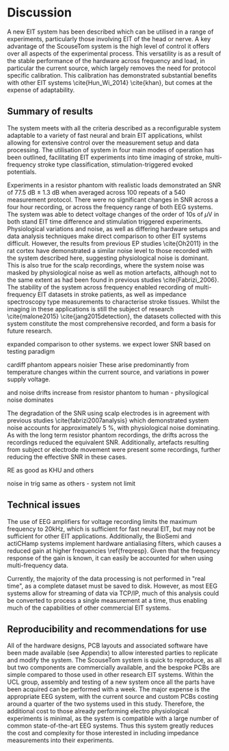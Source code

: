 # Discussion
A new EIT system has been described which can be utilised in a range of experiments, particularly those involving EIT of the head or nerve. A key advantage of the ScouseTom system is the high level of control it offers over all aspects of the experimental process. This versatility is as a result of the stable performance of the hardware across frequency and load, in particular the current source, which largely removes the need for protocol specific calibration. This calibration has demonstrated substantial benefits with other EIT systems \cite{Hun_Wi_2014} \cite{khan}, but comes at the expense of adaptability.

## Summary of results
The system meets with all the criteria described as a reconfigurable system adaptable to a variety of fast neural and brain EIT applications, whilst allowing for extensive control over the measurement setup and data processing. The utilisation of system in four main modes of operation has been outlined, facilitating EIT experiments into time imaging of stroke, multi-frequency stroke type classification, stimulation-triggered evoked potentials. 

Experiments in a resistor phantom with realistic loads demonstrated an SNR of 77.5 dB $\pm$ 1.3 dB when averaged across 100 repeats of a 540 measurement protocol. There were no significant changes in SNR across a four hour recording, or across the frequency range of both EEG systems. The system was able to detect voltage changes of the order of 10s of $\mu$V in both stand EIT time difference and stimulation triggered experiments. Physiological variations and noise, as well as differing hardware setups and data analysis techniques make direct comparison to other EIT systems difficult. However, the results from previous EP studies \cite{Oh2011} in the rat cortex have demonstrated a similar noise level to those recorded with the system described here, suggesting physiological noise is dominant. This is also true for the scalp recordings, where the system noise was masked by physiological noise as well as motion artefacts, although not to the same extent as had been found in previous studies \cite{Fabrizi_2006}. The stability of the system across frequency enabled recording of multi-frequency EIT datasets in stroke patients, as well as impedance spectroscopy type measurements to characterise stroke tissues. Whilst the imaging in these applications is still the subject of research \cite{malone2015} \cite{jang2015detection}, the datasets collected with this system constitute the most comprehensive recorded, and form a basis for future research. 


expanded comparison to other systems. we expect lower SNR based on testing paradigm

cardiff phantom appears noisier
These arise predominantly from temperature changes within the current source, and variations in power supply voltage.

and noise drifts increase from resistor phantom to human - physilogical noise dominates


 The degradation of the SNR using scalp electrodes is in agreement with previous studies \cite{fabrizi2007analysis} which demonstrated system noise accounts for approximately 5 \%, with physiological noise dominating. As with the long term resistor phantom recordings, the drifts across the recordings reduced the equivalent SNR. Additionally, artefacts resulting from subject or electrode movement were present some recordings, further reducing the effective SNR in these cases.  



RE as good as KHU and others

noise in trig same as others - system not limit



## Technical issues
The use of EEG amplifiers for voltage recording limits the maximum frequency to 20kHz, which is sufficient for fast neural EIT, but may not be sufficient for other EIT applications. Additionally, the BioSemi and actiCHamp systems implement hardware antialiasing filters, which causes a reduced gain at higher frequencies \ref{freqresp}. Given that the frequency response of the gain is known, it can easily be accounted for when using multi-frequency data.

Currently, the majority of the data processing is not performed in "real time", as a complete dataset must be saved to disk. However, as most EEG systems allow for streaming of data via TCP/IP, much of this analysis could be converted to process a single measurement at a time, thus enabling much of the capabilities of other commercial EIT systems.


## Reproducibility and recommendations for use
All of the hardware designs, PCB layouts and associated software have been made available (see Appendix) to allow interested parties to replicate and modify the system. The ScouseTom system is quick to reproduce, as all but two components are commercially available, and the bespoke PCBs are simple compared to those used in other research EIT systems. Within the UCL group, assembly and testing of a new system once all the parts have been acquired can be performed with a week. The major expense is the appropriate EEG system, with the current source and custom PCBs costing around a quarter of the two systems used in this study. Therefore, the additional cost to those already performing electro physiological experiments is minimal, as the system is compatible with  a large number of common state-of-the-art EEG systems. Thus this system greatly reduces the cost and complexity for those interested in including impedance measurements into their experiments.